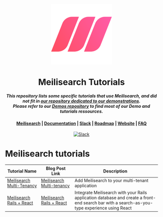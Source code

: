 <p align="center">
  <img src="https://raw.githubusercontent.com/meilisearch/integration-guides/master/assets/logos/logo.svg" alt="Meilisearch" width="200" height="200" />
</p>
<h1 align="center">Meilisearch Tutorials</h1>
<h5 align="center">This repository lists some specific tutorials that use Meilisearch, and did not fit in <a href="https://github.com/meilisearch/demos" target="_blank">our repository dedicated to our demonstrations</a>.<br />
Please refer to our  <a href="https://github.com/meilisearch/demos" target="_blank">Demos repository</a> to find most of our Demo and tutorials ressources.
</h5>
<h4 align="center">
  <a href="https://github.com/meilisearch/MeiliSearch">Meilisearch</a> |
  <a href="https://docs.meilisearch.com">Documentation</a> |
  <a href="https://slack.meilisearch.com">Slack</a> |
  <a href="https://roadmap.meilisearch.com/tabs/1-under-consideration">Roadmap</a> |
  <a href="https://www.meilisearch.com">Website</a> |
  <a href="https://docs.meilisearch.com/faq">FAQ</a>
</h4>

<p align="center">
  <a href="https://slack.meilisearch.com"><img src="https://img.shields.io/badge/slack-MeiliSearch-blue.svg?logo=slack" alt="Slack"></a>
</p>

# Meilisearch tutorials

| Tutorial Name | Blog Post Link  | Description |
|-----------|------------|-------------|
| [Meilisearch Multi-Tenancy](https://github.com/meilisearch/tutorials/tree/main/src/tenant-token-tutorial) | [ Meilisearch Multi-tenancy](https://blog.meilisearch.com/multi-tenancy/) |  Add Meilisearch to your multi-tenant application  |
| [Meilisearch Rails + React](https://github.com/meilisearch/tutorials/tree/main/src/rails-react-tutorial) | [ Meilisearch Rails + React](https://blog.meilisearch.com/how-to-integrate-an-extremely-fast-and-relevant-search-into-your-rails-app-using-meilisearch-and-react/) |  Integrate Meilisearch with your Rails application database and create a front-end search bar with a search-as-you-type experience using React  |
